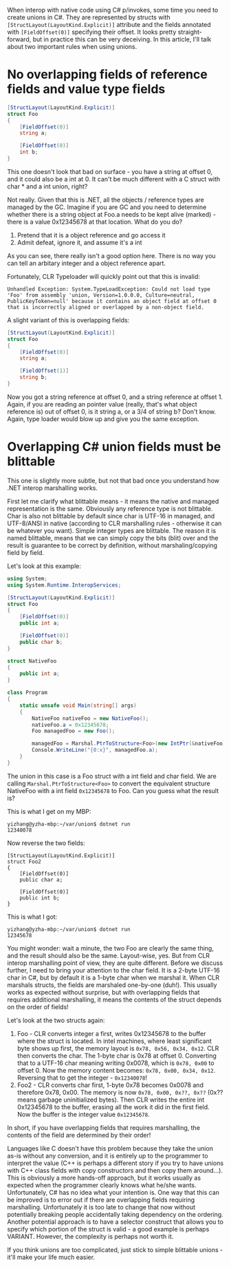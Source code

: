 
When interop with native code using C# p/invokes, some time you need to create unions in C#. They are represented by structs with `[StructLayout(LayoutKind.Explicit)]` attribute and the fields annotated with `[FieldOffset(0)]` specifying their offset. It looks pretty straight-forward, but in practice this can be very deceiving. In this article, I'll talk about two important rules when using unions. 

# No overlapping fields of reference fields and value type fields

```C#
[StructLayout(LayoutKind.Explicit)]
struct Foo
{
    [FieldOffset(0)]
    string a;

    [FieldOffset(0)]
    int b;
}
```

This one doesn't look that bad on surface - you have a string at offset 0, and it could also be a int at 0. It can't be much different with a C struct with char * and a int union, right? 

Not really. Given that this is .NET, all the objects / reference types are managed by the GC. Imagine if you are GC and you need to determine whether there is a string object at Foo.a needs to be kept alive (marked) - there is a value 0x12345678 at that location. What do you do? 
1. Pretend that it is a object reference and go access it
2. Admit defeat, ignore it, and assume it's a int

As you can see, there really isn't a good option here. There is no way you can tell an arbitary integer and a object reference apart. 

Fortunately, CLR Typeloader will quickly point out that this is invalid:

```
Unhandled Exception: System.TypeLoadException: Could not load type 'Foo' from assembly 'union, Version=1.0.0.0, Culture=neutral, PublicKeyToken=null' because it contains an object field at offset 0 that is incorrectly aligned or overlapped by a non-object field.
```

A slight variant of this is overlapping fields:

```C#
[StructLayout(LayoutKind.Explicit)]
struct Foo
{
    [FieldOffset(0)]
    string a;

    [FieldOffset(1)]
    string b;
}
```

Now you got a string reference at offset 0, and a string reference at offset 1. Again, if you are reading an pointer value (really, that's what object reference is) out of offset 0, is it string a, or a 3/4 of string b? Don't know. Again, type loader would blow up and give you the same exception.

# Overlapping C# union fields must be blittable

This one is slightly more subtle, but not that bad once you understand how .NET interop marshalling works. 

First let me clarify what blittable means - it means the native and managed representation is the same. Obviously any reference type is not blittable. Char is also not blittable by default since char is UTF-16 in managed, and UTF-8/ANSI in native (according to CLR marshalling rules - otherwise it can be whatever you want). Simple integer types are blittable. The reason it is named blittable, means that we can simply copy the bits (blit) over and the result is guarantee to be correct by definition, without marshaling/copying field by field.

Let's look at this example:

```C#
using System;
using System.Runtime.InteropServices;

[StructLayout(LayoutKind.Explicit)]
struct Foo
{
    [FieldOffset(0)]
    public int a;

    [FieldOffset(0)]
    public char b;
}

struct NativeFoo
{
    public int a;
}

class Program
{
    static unsafe void Main(string[] args)
    {
        NativeFoo nativeFoo = new NativeFoo();
        nativeFoo.a = 0x12345678;
        Foo managedFoo = new Foo();

        managedFoo = Marshal.PtrToStructure<Foo>(new IntPtr(&nativeFoo)); 
        Console.WriteLine("{0:x}", managedFoo.a);
    }
}

```

The union in this case is a Foo struct with a int field and char field. We are calling `Marshal.PtrToStructure<Foo>` to convert the equivalent structure NativeFoo with a int field `0x12345678` to Foo. Can you guess what the result is?

This is what I get on my MBP:

```
yizhang@yzha-mbp:~/var/union$ dotnet run
12340078
```

Now reverse the two fields:

```
[StructLayout(LayoutKind.Explicit)]
struct Foo2
{
    [FieldOffset(0)]
    public char a;

    [FieldOffset(0)]
    public int b;
}
```

This is what I got:

```
yizhang@yzha-mbp:~/var/union$ dotnet run
12345678
```

You might wonder: wait a minute, the two Foo are clearly the same thing, and the result should also be the same. Layout-wise, yes. But from CLR interop marshalling point of view, they are quite different. Before we discuss further, I need to bring your attention to the char field. It is a 2-byte UTF-16 char in C#, but by default it is a 1-byte char when we marshal it. When CLR marshals structs, the fields are marshaled one-by-one (duh!). This usually works as expected without surprise, but with overlapping fields that requires additional marshalling, it means the contents of the struct depends on the order of fields! 

Let's look at the two structs again:
1. Foo - CLR converts integer a first, writes 0x12345678 to the buffer where the struct is located. In intel machines, where least significant byte shows up first, the memory layout is `0x78, 0x56, 0x34, 0x12`. CLR then converts the char. The 1-byte char is 0x78 at offset 0. Converting that to a UTF-16 char meaning writing 0x0078, which is `0x78, 0x00` to offset 0. Now the memory content becomes: `0x78, 0x00, 0x34, 0x12`. Reversing that to get the integer - `0x12340078`!
2. Foo2 - CLR converts char first, 1-byte 0x78 becomes 0x0078 and therefore 0x78, 0x00. The memory is now `0x78, 0x00, 0x??, 0x??` (0x?? means garbage uninitialized bytes). Then CLR writes the entire int 0x12345678 to the buffer, erasing all the work it did in the first field. Now the buffer is the integer value `0x12345678`.

In short, if you have overlapping fields that requires marshalling, the contents of the field are determined by their order!

Languages like C doesn't have this problem because they take the union as-is without any conversion, and it is entirely up to the programmer to interpret the value (C++ is perhaps a different story if you try to have unions with C++ class fields with copy constructors and then copy them around...). This is obviously a more hands-off approach, but it works usually as expected when the programmer clearly knows what he/she wants. Unfortunately, C# has no idea what your intention is. One way that this can be improved is to error out if there are overlapping fields requiring marshalling. Unfortunately it is too late to change that now without potentially breaking people accidentally taking dependency on the ordering. Another potential approach is to have a selector construct that allows you to specify which portion of the struct is valid - a good example is perhaps VARIANT. However, the complexity is perhaps not worth it.

If you think unions are too complicated, just stick to simple blittable unions - it'll make your life much easier. 